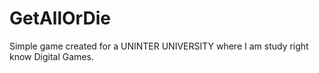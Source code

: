 # GetAllOrDie
Simple game created for a UNINTER UNIVERSITY where I am study right know Digital Games.
